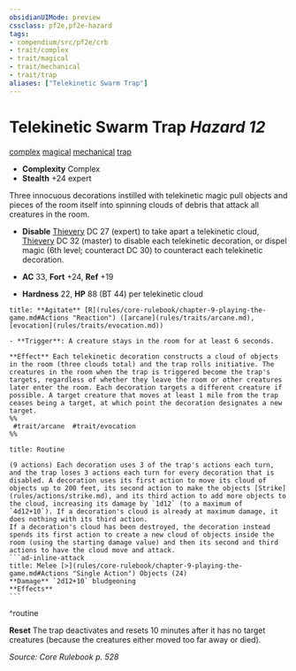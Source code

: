 ```yaml
---
obsidianUIMode: preview
cssclass: pf2e,pf2e-hazard
tags:
- compendium/src/pf2e/crb
- trait/complex
- trait/magical
- trait/mechanical
- trait/trap
aliases: ["Telekinetic Swarm Trap"]
---
```

# Telekinetic Swarm Trap *Hazard 12*  
[complex](rules/traits/complex.md "Complex Hazard Trait")  [magical](rules/traits/magical.md "Magical Item Trait")  [mechanical](rules/traits/mechanical.md "Mechanical Hazard Trait")  [trap](rules/traits/trap.md "Trap Hazard Trait")  

- **Complexity** Complex
- **Stealth** +24 expert  

Three innocuous decorations instilled with telekinetic magic pull objects and pieces of the room itself into spinning clouds of debris that attack all creatures in the room.

- **Disable** [Thievery](compendium/skills.md#Thievery) DC 27 (expert) to take apart a telekinetic cloud, [Thievery](compendium/skills.md#Thievery) DC 32 (master) to disable each telekinetic decoration, or dispel magic (6th level; counteract DC 30) to counteract each telekinetic decoration.  

- **AC** 33, **Fort** +24, **Ref** +19
- **Hardness** 22, **HP** 88 (BT 44) per telekinetic cloud

```ad-embed-ability
title: **Agitate** [R](rules/core-rulebook/chapter-9-playing-the-game.md#Actions "Reaction") ([arcane](rules/traits/arcane.md), [evocation](rules/traits/evocation.md))

- **Trigger**: A creature stays in the room for at least 6 seconds.

**Effect** Each telekinetic decoration constructs a cloud of objects in the room (three clouds total) and the trap rolls initiative. The creatures in the room when the trap is triggered become the trap's targets, regardless of whether they leave the room or other creatures later enter the room. Each decoration targets a different creature if possible. A target creature that moves at least 1 mile from the trap ceases being a target, at which point the decoration designates a new target.  
%%
 #trait/arcane  #trait/evocation 
%%
```

````ad-pf2-summary
title: Routine

(9 actions) Each decoration uses 3 of the trap's actions each turn, and the trap loses 3 actions each turn for every decoration that is disabled. A decoration uses its first action to move its cloud of objects up to 200 feet, its second action to make the objects [Strike](rules/actions/strike.md), and its third action to add more objects to the cloud, increasing its damage by `1d12` (to a maximum of `4d12+10`). If a decoration's cloud is already at maximum damage, it does nothing with its third action.
If a decoration's cloud has been destroyed, the decoration instead spends its first action to create a new cloud of objects inside the room (using the starting damage value) and then its second and third actions to have the cloud move and attack.
```ad-inline-attack
title: Melee [>](rules/core-rulebook/chapter-9-playing-the-game.md#Actions "Single Action") Objects (24)
**Damage** `2d12+10` bludgeoning 
**Effects**
```
````
^routine

**Reset** The trap deactivates and resets 10 minutes after it has no target creatures (because the creatures either moved too far away or died).  

*Source: Core Rulebook p. 528*